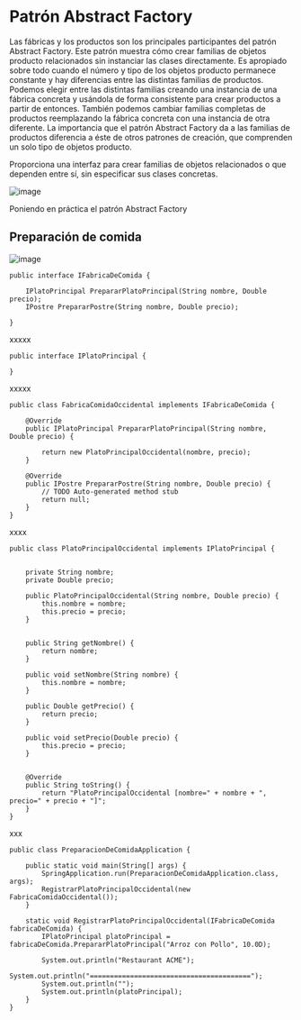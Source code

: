# Patrón Abstract Factory
Las fábricas y los productos son los principales participantes del patrón Abstract Factory. Este patrón muestra cómo crear familias de objetos producto relacionados sin instanciar las clases directamente. Es apropiado sobre todo cuando el número y tipo de los objetos producto permanece constante y hay diferencias entre las distintas familias de productos. Podemos elegir entre las distintas familias creando una instancia de una fábrica concreta y usándola de forma consistente para crear productos a partir de entonces. También podemos cambiar familias completas de productos reemplazando la fábrica concreta con una instancia de otra diferente. La importancia que el patrón Abstract Factory da a las familias de productos diferencia a éste de otros patrones de creación, que comprenden un solo tipo de objetos producto.

Proporciona una interfaz para crear familias de objetos relacionados o que dependen entre sí, sin especificar sus clases concretas.

![image](https://user-images.githubusercontent.com/6163491/222612371-03323db6-7e54-4bf6-8f25-f88b7663b04a.png)

Poniendo en práctica el patrón Abstract Factory

## Preparación de comida

![image](https://user-images.githubusercontent.com/6163491/222612608-80a324f2-451c-4812-9ea0-c4d67e8f6f30.png)


```
public interface IFabricaDeComida {
	
	IPlatoPrincipal PrepararPlatoPrincipal(String nombre, Double precio);
	IPostre PrepararPostre(String nombre, Double precio);

}
```
xxxxx

```
public interface IPlatoPrincipal {
	
}
```
xxxxx
```
public class FabricaComidaOccidental implements IFabricaDeComida {

	@Override
	public IPlatoPrincipal PrepararPlatoPrincipal(String nombre, Double precio) {
		
		return new PlatoPrincipalOccidental(nombre, precio);
	}

	@Override
	public IPostre PrepararPostre(String nombre, Double precio) {
		// TODO Auto-generated method stub
		return null;
	}
}
```
xxxx

```
public class PlatoPrincipalOccidental implements IPlatoPrincipal {

	
	private String nombre;
	private Double precio;
	
	public PlatoPrincipalOccidental(String nombre, Double precio) {
		this.nombre = nombre;
		this.precio = precio;
	}
	
	
	public String getNombre() {
		return nombre;
	}
	
	public void setNombre(String nombre) {
		this.nombre = nombre;
	}
	
	public Double getPrecio() {
		return precio;
	}
	
	public void setPrecio(Double precio) {
		this.precio = precio;
	}


	@Override
	public String toString() {
		return "PlatoPrincipalOccidental [nombre=" + nombre + ", precio=" + precio + "]";
	}
}
```

xxx

```
public class PreparacionDeComidaApplication {

	public static void main(String[] args) {
		SpringApplication.run(PreparacionDeComidaApplication.class, args);
		RegistrarPlatoPrincipalOccidental(new FabricaComidaOccidental());
	}
	
	static void RegistrarPlatoPrincipalOccidental(IFabricaDeComida fabricaDeComida) {
		IPlatoPrincipal platoPrincipal = fabricaDeComida.PrepararPlatoPrincipal("Arroz con Pollo", 10.0D);
		
		System.out.println("Restaurant ACME");
		System.out.println("========================================");
		System.out.println("");
		System.out.println(platoPrincipal);
	}	
}
```

